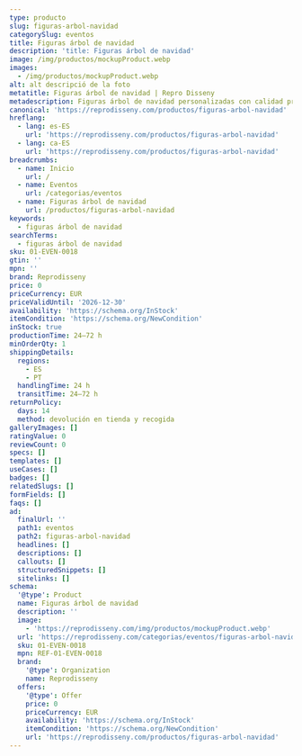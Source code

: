 ```yaml
---
type: producto
slug: figuras-arbol-navidad
categorySlug: eventos
title: Figuras árbol de navidad
description: 'title: Figuras árbol de navidad'
image: /img/productos/mockupProduct.webp
images:
  - /img/productos/mockupProduct.webp
alt: alt descripció de la foto
metatitle: Figuras árbol de navidad | Repro Disseny
metadescription: Figuras árbol de navidad personalizadas con calidad profesional en Cataluña.
canonical: 'https://reprodisseny.com/productos/figuras-arbol-navidad'
hreflang:
  - lang: es-ES
    url: 'https://reprodisseny.com/productos/figuras-arbol-navidad'
  - lang: ca-ES
    url: 'https://reprodisseny.com/productos/figuras-arbol-navidad'
breadcrumbs:
  - name: Inicio
    url: /
  - name: Eventos
    url: /categorias/eventos
  - name: Figuras árbol de navidad
    url: /productos/figuras-arbol-navidad
keywords:
  - figuras árbol de navidad
searchTerms:
  - figuras árbol de navidad
sku: 01-EVEN-0018
gtin: ''
mpn: ''
brand: Reprodisseny
price: 0
priceCurrency: EUR
priceValidUntil: '2026-12-30'
availability: 'https://schema.org/InStock'
itemCondition: 'https://schema.org/NewCondition'
inStock: true
productionTime: 24–72 h
minOrderQty: 1
shippingDetails:
  regions:
    - ES
    - PT
  handlingTime: 24 h
  transitTime: 24–72 h
returnPolicy:
  days: 14
  method: devolución en tienda y recogida
galleryImages: []
ratingValue: 0
reviewCount: 0
specs: []
templates: []
useCases: []
badges: []
relatedSlugs: []
formFields: []
faqs: []
ad:
  finalUrl: ''
  path1: eventos
  path2: figuras-arbol-navidad
  headlines: []
  descriptions: []
  callouts: []
  structuredSnippets: []
  sitelinks: []
schema:
  '@type': Product
  name: Figuras árbol de navidad
  description: ''
  image:
    - 'https://reprodisseny.com/img/productos/mockupProduct.webp'
  url: 'https://reprodisseny.com/categorias/eventos/figuras-arbol-navidad'
  sku: 01-EVEN-0018
  mpn: REF-01-EVEN-0018
  brand:
    '@type': Organization
    name: Reprodisseny
  offers:
    '@type': Offer
    price: 0
    priceCurrency: EUR
    availability: 'https://schema.org/InStock'
    itemCondition: 'https://schema.org/NewCondition'
    url: 'https://reprodisseny.com/productos/figuras-arbol-navidad'
---
```


